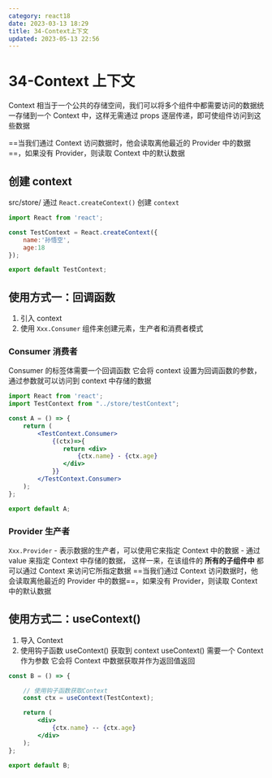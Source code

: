 ```yaml
---
category: react18
date: 2023-03-13 18:29
title: 34-Context上下文
updated: 2023-05-13 22:56
---
```


# 34-Context 上下文

Context 相当于一个公共的存储空间，我们可以将多个组件中都需要访问的数据统一存储到一个 Context 中，这样无需通过 props 逐层传递，即可使组件访问到这些数据

==当我们通过 Context 访问数据时，他会读取离他最近的 Provider 中的数据==，如果没有 Provider，则读取 Context 中的默认数据

## 创建 context

src/store/
通过 `React.createContext()` 创建 `context`

```jsx
import React from 'react';

const TestContext = React.createContext({
    name:'孙悟空',
    age:18
});

export default TestContext;
```

## 使用方式一：回调函数

1. 引入 context
2. 使用 `Xxx.Consumer` 组件来创建元素，生产者和消费者模式

### Consumer 消费者

Consumer 的标签体需要一个回调函数
它会将 context 设置为回调函数的参数，通过参数就可以访问到 context 中存储的数据

```jsx
import React from 'react';
import TestContext from "../store/testContext";

const A = () => {
    return (
        <TestContext.Consumer>
            {(ctx)=>{
               return <div>
                   {ctx.name} - {ctx.age}
               </div>
            }}
        </TestContext.Consumer>
    );
};

export default A;

```

### Provider 生产者

`Xxx.Provider` - 表示数据的生产者，可以使用它来指定 Context 中的数据 - 通过 value 来指定 Context 中存储的数据，
这样一来，在该组件的 **所有的子组件中** 都可以通过 Context 来访问它所指定数据
==当我们通过 Context 访问数据时，他会读取离他最近的 Provider 中的数据==，如果没有 Provider，则读取 Context 中的默认数据

## 使用方式二：useContext()

1. 导入 Context
2. 使用钩子函数 useContext() 获取到 context
   useContext() 需要一个 Context 作为参数
   它会将 Context 中数据获取并作为返回值返回

```jsx
const B = () => {

    // 使用钩子函数获取Context
    const ctx = useContext(TestContext);

    return (
        <div>
            {ctx.name} -- {ctx.age}
        </div>
    );
};

export default B;
```